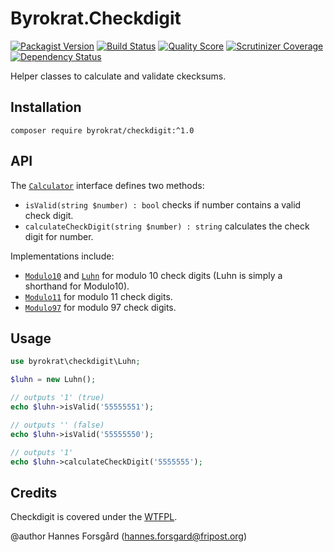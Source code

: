 Byrokrat.Checkdigit
===================

[![Packagist Version](https://img.shields.io/packagist/v/byrokrat/checkdigit.svg?style=flat-square)](https://packagist.org/packages/byrokrat/checkdigit)
[![Build Status](https://img.shields.io/travis/byrokrat/checkdigit/master.svg?style=flat-square)](https://travis-ci.org/byrokrat/checkdigit)
[![Quality Score](https://img.shields.io/scrutinizer/g/byrokrat/checkdigit.svg?style=flat-square)](https://scrutinizer-ci.com/g/byrokrat/checkdigit)
[![Scrutinizer Coverage](https://img.shields.io/scrutinizer/coverage/g/byrokrat/checkdigit.svg?style=flat-square)](https://scrutinizer-ci.com/g/byrokrat/checkdigit/?branch=master)
[![Dependency Status](https://img.shields.io/gemnasium/byrokrat/checkdigit.svg?style=flat-square)](https://gemnasium.com/byrokrat/checkdigit)

Helper classes to calculate and validate ckecksums.

Installation
------------

    composer require byrokrat/checkdigit:^1.0

API
---
The [`Calculator`](/src/Calculator.php) interface defines two methods:

 * `isValid(string $number) : bool` checks if number contains a valid check digit.
 * `calculateCheckDigit(string $number) : string` calculates the check digit for number.

Implementations include:

 * [`Modulo10`](/src/Modulo10.php) and [`Luhn`](/src/Luhn.php) for modulo 10 check digits
   (Luhn is simply a shorthand for Modulo10).
 * [`Modulo11`](/src/Modulo11.php) for modulo 11 check digits.
 * [`Modulo97`](/src/Modulo97.php) for modulo 97 check digits.

Usage
-----
<!-- @expectOutput 11 -->
```php
use byrokrat\checkdigit\Luhn;

$luhn = new Luhn();

// outputs '1' (true)
echo $luhn->isValid('55555551');

// outputs '' (false)
echo $luhn->isValid('55555550');

// outputs '1'
echo $luhn->calculateCheckDigit('5555555');
```

Credits
-------
Checkdigit is covered under the [WTFPL](http://www.wtfpl.net/).

@author Hannes Forsgård (hannes.forsgard@fripost.org)
